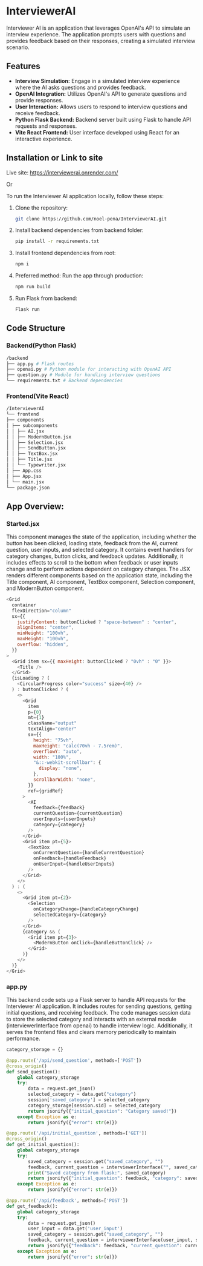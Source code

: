 # InterviewerAI

Interviewer AI is an application that leverages OpenAI's API to simulate an interview experience. The application prompts users with questions and provides feedback based on their responses, creating a simulated interview scenario.

## Features

- **Interview Simulation:** Engage in a simulated interview experience where the AI asks questions and provides feedback.
- **OpenAI Integration:** Utilizes OpenAI's API to generate questions and provide responses.
- **User Interaction:** Allows users to respond to interview questions and receive feedback.
- **Python Flask Backend:** Backend server built using Flask to handle API requests and responses.
- **Vite React Frontend:** User interface developed using React for an interactive experience.

## Installation or Link to site

Live site: https://interviewerai.onrender.com/

Or

To run the Interviewer AI application locally, follow these steps:

1. Clone the repository:

   ```bash
   git clone https://github.com/noel-pena/InterviewerAI.git

   ```

2. Install backend dependencies from backend folder:

   ```bash
   pip install -r requirements.txt
   ```

3. Install frontend dependencies from root:

   ```bash
   npm i
   ```

4. Preferred method: Run the app through production:

   ```bash
   npm run build
   ```

5. Run Flask from backend:
   ```bash
   Flask run
   ```

## Code Structure

### Backend(Python Flask)

```bash
/backend
├── app.py # Flask routes
├── openai.py # Python module for interacting with OpenAI API
├── question.py # Module for handling interview questions
└── requirements.txt # Backend dependencies
```

### Frontend(Vite React)

```bash
/InterviewerAI
└── frontend
├── components
│ ├── subcomponents
│ │ ├── AI.jsx
│ │ ├── ModernButton.jsx
│ │ ├── Selection.jsx
│ │ ├── SendButton.jsx
│ │ ├── TextBox.jsx
│ │ ├── Title.jsx
│ │ └── Typewriter.jsx
│ ├── App.css
│ ├── App.jsx
│ └── main.jsx
└── package.json
```

## App Overview:

### Started.jsx

This component manages the state of the application, including whether the button has been clicked, loading state, feedback from the AI, current question, user inputs, and selected category. It contains event handlers for category changes, button clicks, and feedback updates. Additionally, it includes effects to scroll to the bottom when feedback or user inputs change and to perform actions dependent on category changes. The JSX renders different components based on the application state, including the Title component, AI component, TextBox component, Selection component, and ModernButton component.

```javascript
<Grid
  container
  flexDirection="column"
  sx={{
    justifyContent: buttonClicked ? "space-between" : "center",
    alignItems: "center",
    minHeight: "100vh",
    maxHeight: "100vh",
    overflow: "hidden",
  }}
>
  <Grid item sx={{ maxHeight: buttonClicked ? "0vh" : "0" }}>
    <Title />
  </Grid>
  {isLoading ? (
    <CircularProgress color="success" size={40} />
  ) : buttonClicked ? (
    <>
      <Grid
        item
        p={0}
        mt={1}
        className="output"
        textAlign="center"
        sx={{
          height: "75vh",
          maxHeight: "calc(70vh - 7.5rem)",
          overflowY: "auto",
          width: "100%",
          "&::-webkit-scrollbar": {
            display: "none",
          },
          scrollbarWidth: "none",
        }}
        ref={gridRef}
      >
        <AI
          feedback={feedback}
          currentQuestion={currentQuestion}
          userInputs={userInputs}
          category={category}
        />
      </Grid>
      <Grid item pt={5}>
        <TextBox
          onCurrentQuestion={handleCurrentQuestion}
          onFeedback={handleFeedback}
          onUserInput={handleUserInputs}
        />
      </Grid>
    </>
  ) : (
    <>
      <Grid item pt={2}>
        <Selection
          onCategoryChange={handleCategoryChange}
          selectedCategory={category}
        />
      </Grid>
      {category && (
        <Grid item pt={3}>
          <ModernButton onClick={handleButtonClick} />
        </Grid>
      )}
    </>
  )}
</Grid>
```

### app.py

This backend code sets up a Flask server to handle API requests for the Interviewer AI application. It includes routes for sending questions, getting initial questions, and receiving feedback. The code manages session data to store the selected category and interacts with an external module (interviewerInterface from openai) to handle interview logic. Additionally, it serves the frontend files and clears memory periodically to maintain performance.

```python
category_storage = {}

@app.route('/api/send_question', methods=['POST'])
@cross_origin()
def send_question():
    global category_storage
    try:
        data = request.get_json()
        selected_category = data.get("category")
        session['saved_category'] = selected_category
        category_storage[session.sid] = selected_category
        return jsonify({"initial_question": "Category saved!"})
    except Exception as e:
        return jsonify({"error": str(e)})

@app.route('/api/initial_question', methods=['GET'])
@cross_origin()
def get_initial_question():
    global category_storage
    try:
        saved_category = session.get("saved_category", "")
        feedback, current_question = interviewerInterface("", saved_category)
        print("Saved category from flask:", saved_category)
        return jsonify({"initial_question": feedback, "category": saved_category, "current_question": current_question})
    except Exception as e:
        return jsonify({"error": str(e)})

@app.route('/api/feedback', methods=['POST'])
def get_feedback():
    global category_storage
    try:
        data = request.get_json()
        user_input = data.get('user_input')
        saved_category = session.get("saved_category", "")
        feedback, current_question = interviewerInterface(user_input, saved_category)
        return jsonify({"feedback": feedback, "current_question": current_question})
    except Exception as e:
        return jsonify({"error": str(e)})
```
